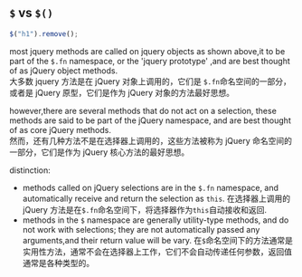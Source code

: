 ## `$` vs `$()`

```javascript
$("h1").remove();
```

most jquery methods are called on jquery objects as shown above,it to be part of the `$.fn` namespace, or the 'jquery prototype' ,and are best thought of as jQuery object methods.  
大多数 jquery 方法是在 jQuery 对象上调用的，它们是 `$.fn`命名空间的一部分，或者是 jQuery 原型，它们是作为 jQuery 对象的方法最好思想。

however,there are several methods that do not act on a selection, these methods are said to be part of the jQuery namespace, and are best thought of as core jQuery methods.  
然而，还有几种方法不是在选择器上调用的，这些方法被称为 jQuery 命名空间的一部分，它们是作为 jQuery 核心方法的最好思想。

distinction:

- methods called on jQuery selections are in the `$.fn` namespace, and automatically receive and return the selection as `this`. 在选择器上调用的 jQuery 方法是在`$.fn`命名空间下，将选择器作为`this`自动接收和返回.
- methods in the `$` namespace are generally utility-type methods, and do not work with selections; they are not automatically passed any arguments,and their return value will be vary. 在`$`命名空间下的方法通常是实用性方法，通常不会在选择器上工作，它们不会自动传递任何参数，返回值通常是各种类型的。
